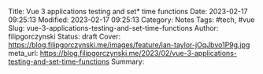 Title: Vue 3 applications testing and set* time functions
Date: 2023-02-17 09:25:13
Modified: 2023-02-17 09:25:13
Category: Notes
Tags: #tech, #vue
Slug: vue-3-applications-testing-and-set-time-functions
Author: filipgorczynski
Status: draft
Cover: https://blog.filipgorczynski.me/images/feature/ian-taylor-jOqJbvo1P9g.jpg
meta_url: https://blog.filipgorczynski.me/2023/02/vue-3-applications-testing-and-set-time-functions
Summary: 